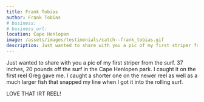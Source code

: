 ```yaml
---
title: Frank Tobias
author: Frank Tobias
# business: 
# business_url: 
location: Cape Henlopen
image: /assets/images/testimonials/catch--frank_tobias.gif
description: Just wanted to share with you a pic of my first striper from the surf. 37 inches, 20 pounds off the surf in the Cape Henlopen park
---
```


Just wanted to share with you a pic of my first striper from the surf. 37 inches, 20 pounds off the surf in the Cape Henlopen park. I caught it on the first reel Greg gave me. I caught a shorter one on the newer reel as well as a much larger fish that snapped my line when I got it into the rolling surf.

LOVE THAT IRT REEL!

